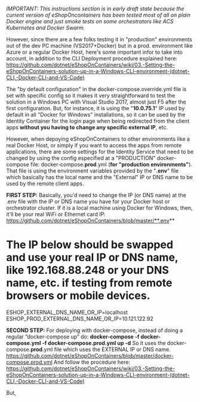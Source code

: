 _IMPORTANT: This instructions section is in early draft state because the current version of eShopOncontainers has been tested most of all on plain Docker engine and just smoke tests on some orchestrators like ACS Kubernetes and Docker Swarm._

However, since there are a few folks testing it in "production" environments out of the dev PC machine (VS2017+Docker) but in a prod. environment like Azure or a regular Docker Host, here's some important infor to take into account, in addition to the CLI Deployment procedure explained here: https://github.com/dotnet/eShopOnContainers/wiki/03.-Setting-the-eShopOnContainers-solution-up-in-a-Windows-CLI-environment-(dotnet-CLI,-Docker-CLI-and-VS-Code)

The "by default configuration" in the docker-compose.override.yml file is set with specific config so it makes it very straightforward to test the solution in a Windows PC with Visual Studio 2017, almost just F5 after the first configuration. But, for instance, it is using the "**10.0.75.1**" IP used by default in all "Docker for Windows" installations, so it can be used by the Identity Container for the login page when being redirected from the client apps **without you having to change any specific external IP**, etc.

However, when depoying eShopOnContainers to other environments like a real Docker Host, or simply if you want to access the apps from remote applications, there are some settings for the Identity Service that need to be changed by using the config especified at a "PRODUCTION" docker-compose file:
docker-compose.**prod**.yml  (**for "production environments"**).
That file is using the environment variables provided by the "**.env**" file which basically has the local name and the "External" IP or DNS name to be used by the remote client apps.

**FIRST STEP:**
Basically, you'd need to change the IP (or DNS name) at the .env file with the IP or DNS name you have for your Docker host or orchestrator cluster. If it is a local machine using Docker for Windows, then, it'll be your real WiFi or Ethernet card IP:
https://github.com/dotnet/eShopOnContainers/blob/master/**.env**
# The IP below should be swapped and use your real IP or DNS name, like 192.168.88.248 or your DNS name, etc. if testing from remote browsers or mobile devices.
 
ESHOP_EXTERNAL_DNS_NAME_OR_IP=localhost
ESHOP_PROD_EXTERNAL_DNS_NAME_OR_IP=10.121.122.92

**SECOND STEP:** 
For deploying with docker-compose, instead of doing a regular “docker-compose up” do:
**docker-compose -f docker-compose.yml -f docker-compose.prod.yml up -d**
So it uses the docker-compose.**prod**.yml file which uses the EXTERNAL IP or DNS name.
https://github.com/dotnet/eShopOnContainers/blob/master/docker-compose.prod.yml 
And follow the procedure here:
https://github.com/dotnet/eShopOnContainers/wiki/03.-Setting-the-eShopOnContainers-solution-up-in-a-Windows-CLI-environment-(dotnet-CLI,-Docker-CLI-and-VS-Code) 
 
But, 
